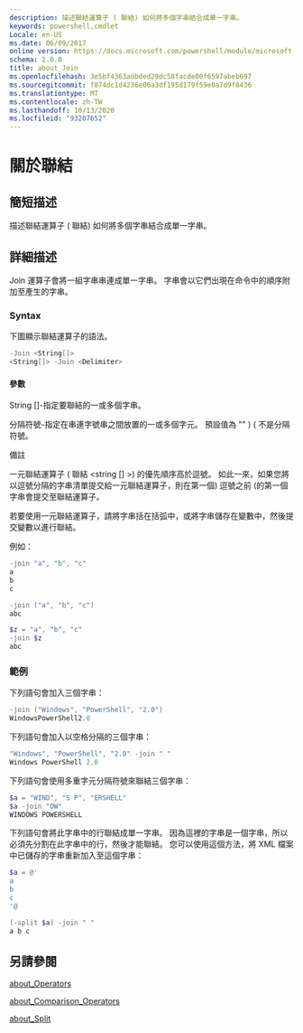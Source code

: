 ```yaml
---
description: 描述聯結運算子 ( 聯結) 如何將多個字串結合成單一字串。
keywords: powershell,cmdlet
Locale: en-US
ms.date: 06/09/2017
online version: https://docs.microsoft.com/powershell/module/microsoft.powershell.core/about/about_join?view=powershell-5.1&WT.mc_id=ps-gethelp
schema: 2.0.0
title: about_Join
ms.openlocfilehash: 3e5bf4363adbded29dc58facde00f6597abeb697
ms.sourcegitcommit: f874dc1d4236e06a3df195d179f59e0a7d9f8436
ms.translationtype: MT
ms.contentlocale: zh-TW
ms.lasthandoff: 10/13/2020
ms.locfileid: "93207652"
---
```

# <a name="about-join"></a>關於聯結

## <a name="short-description"></a>簡短描述

描述聯結運算子 ( 聯結) 如何將多個字串結合成單一字串。

## <a name="long-description"></a>詳細描述

Join 運算子會將一組字串串連成單一字串。 字串會以它們出現在命令中的順序附加至產生的字串。

### <a name="syntax"></a>Syntax

下圖顯示聯結運算子的語法。

```powershell
-Join <String[]>
<String[]> -Join <Delimiter>
```

#### <a name="parameters"></a>參數

String []-指定要聯結的一或多個字串。

分隔符號-指定在串連字號串之間放置的一或多個字元。 預設值為 "" )  ( 不是分隔符號。

備註

一元聯結運算子 ( 聯結 <string [] >) 的優先順序高於逗號。 如此一來，如果您將以逗號分隔的字串清單提交給一元聯結運算子，則在第一個) 逗號之前 (的第一個字串會提交至聯結運算子。

若要使用一元聯結運算子，請將字串括在括弧中，或將字串儲存在變數中，然後提交變數以進行聯結。

例如：

```powershell
-join "a", "b", "c"
a
b
c

-join ("a", "b", "c")
abc

$z = "a", "b", "c"
-join $z
abc
```

### <a name="examples"></a>範例

下列語句會加入三個字串：

```powershell
-join ("Windows", "PowerShell", "2.0")
WindowsPowerShell2.0
```

下列語句會加入以空格分隔的三個字串：

```powershell
"Windows", "PowerShell", "2.0" -join " "
Windows PowerShell 2.0
```

下列語句會使用多重字元分隔符號來聯結三個字串：

```powershell
$a = "WIND", "S P", "ERSHELL"
$a -join "OW"
WINDOWS POWERSHELL
```

下列語句會將此字串中的行聯結成單一字串。 因為這裡的字串是一個字串，所以必須先分割在此字串中的行，然後才能聯結。 您可以使用這個方法，將 XML 檔案中已儲存的字串重新加入至這個字串：

```powershell
$a = @'
a
b
c
'@

(-split $a) -join " "
a b c
```

## <a name="see-also"></a>另請參閱

[about_Operators](about_Operators.md)

[about_Comparison_Operators](about_Comparison_Operators.md)

[about_Split](about_Split.md)
